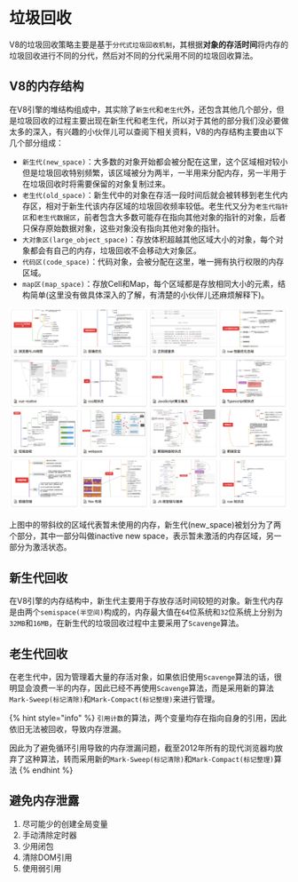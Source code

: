# 垃圾回收

V8的垃圾回收策略主要是基于`分代式垃圾回收机制`，其根据**对象的存活时间**将内存的垃圾回收进行不同的分代，然后对不同的分代采用不同的垃圾回收算法。

## **V8的内存结构**

在V8引擎的堆结构组成中，其实除了`新生代`和`老生代`外，还包含其他几个部分，但是垃圾回收的过程主要出现在新生代和老生代，所以对于其他的部分我们没必要做太多的深入，有兴趣的小伙伴儿可以查阅下相关资料，V8的内存结构主要由以下几个部分组成：

* `新生代(new_space)`：大多数的对象开始都会被分配在这里，这个区域相对较小但是垃圾回收特别频繁，该区域被分为两半，一半用来分配内存，另一半用于在垃圾回收时将需要保留的对象复制过来。
* `老生代(old_space)`：新生代中的对象在存活一段时间后就会被转移到老生代内存区，相对于新生代该内存区域的垃圾回收频率较低。老生代又分为`老生代指针区`和`老生代数据区`，前者包含大多数可能存在指向其他对象的指针的对象，后者只保存原始数据对象，这些对象没有指向其他对象的指针。
* `大对象区(large_object_space)`：存放体积超越其他区域大小的对象，每个对象都会有自己的内存，垃圾回收不会移动大对象区。
* `代码区(code_space)`：代码对象，会被分配在这里，唯一拥有执行权限的内存区域。
* `map区(map_space)`：存放Cell和Map，每个区域都是存放相同大小的元素，结构简单\(这里没有做具体深入的了解，有清楚的小伙伴儿还麻烦解释下\)。

![](../.gitbook/assets/image%20%2869%29.png)

上图中的带斜纹的区域代表暂未使用的内存，新生代\(new\_space\)被划分为了两个部分，其中一部分叫做inactive new space，表示暂未激活的内存区域，另一部分为激活状态。

## 新生代回收

在V8引擎的内存结构中，新生代主要用于存放存活时间较短的对象。新生代内存是由两个`semispace(半空间)`构成的，内存最大值在`64`位系统和`32`位系统上分别为`32MB`和`16MB`，在新生代的垃圾回收过程中主要采用了`Scavenge`算法。

## 老生代回收

在老生代中，因为管理着大量的存活对象，如果依旧使用`Scavenge`算法的话，很明显会浪费一半的内存，因此已经不再使用`Scavenge`算法，而是采用新的算法`Mark-Sweep(标记清除)`和`Mark-Compact(标记整理)`来进行管理。

{% hint style="info" %}
`引用计数`的算法，两个变量均存在指向自身的引用，因此依旧无法被回收，导致内存泄漏。

因此为了避免循环引用导致的内存泄漏问题，截至2012年所有的现代浏览器均放弃了这种算法，转而采用新的`Mark-Sweep(标记清除)`和`Mark-Compact(标记整理)`算法
{% endhint %}

## 避免内存泄露

1. 尽可能少的创建全局变量
2. 手动清除定时器
3. 少用闭包
4. 清除DOM引用
5. 使用弱引用

